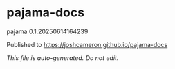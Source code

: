 # pajama-docs
pajama 0.1.20250614164239

Published to https://joshcameron.github.io/pajama-docs

*This file is auto-generated. Do not edit.*
